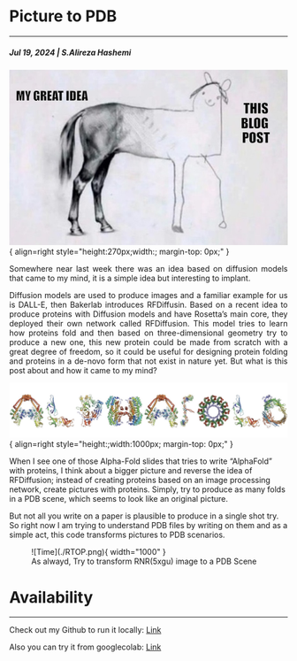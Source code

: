 # Picture to PDB
---
##### Jul 19, 2024 | S.Alireza Hashemi

![Meme](./Meme.jpg){ align=right style="height:270px;width:; margin-top: 0px;" }

<div style="text-align: justify"> 
Somewhere near last week there was an idea based on diffusion models that came to my mind, it is a simple idea but interesting to implant. 

Diffusion models are used to produce images and a familiar example for us is DALL-E, then Bakerlab introduces RFDiffusin. Based on a recent idea to produce proteins with Diffusion models and have Rosetta’s main core, they deployed their own network called RFDiffusion. This model tries to learn how proteins fold and then based on three-dimensional geometry try to produce a new one, this new protein could be made from scratch with a great degree of freedom, so it could be useful for designing protein folding and proteins in a de-novo form that not exist in nature yet. 
But what is this post about and how it came to my mind? 
</div>

![Meme](./Alpha.png){ align=right style="height:;width:1000px; margin-top: 0px;" }

When I see one of those Alpha-Fold slides that tries to write “AlphaFold” with proteins, I think about a bigger picture and reverse the idea of RFDiffusion; instead of creating proteins based on an image processing network, create pictures with proteins. Simply, try to produce as many folds in a PDB scene, which seems to look like an original picture.


But not all you write on a paper is plausible to produce in a single shot try. So right now I am trying to understand PDB files by writing on them and as a simple act, this code transforms pictures to PDB scenarios. 


<figure markdown="span">
  ![Time](./RTOP.png){ width="1000" }
  <figcaption>As alwayd, Try to transform RNR(5xgu) image to a PDB Scene</figcaption>
</figure>

# Availability
---
Check out my Github to run it locally: 
[Link](https://github.com/salireza111/Pic-to-PDB/tree/main)

Also you can try it from googlecolab: 
[Link](https://colab.research.google.com/drive/1BzEX78NgD2__R4BDStk7F9MEDTPRDkmV?usp=sharing)



